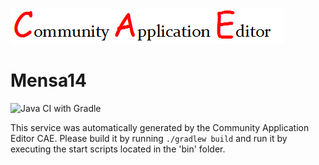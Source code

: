 ![CAE](https://github.com/GHProjectsTest/microservice-360/blob/master/img/logo.png)  

Mensa14
===================
![Java CI with Gradle](https://github.com/GHProjectsTest/microservice-360/workflows/Java%20CI%20with%20Gradle/badge.svg?branch=master)

This service was automatically generated by the Community Application Editor CAE. Please build it by running `./gradlew build` and run it by executing the start scripts located in the 'bin' folder.
